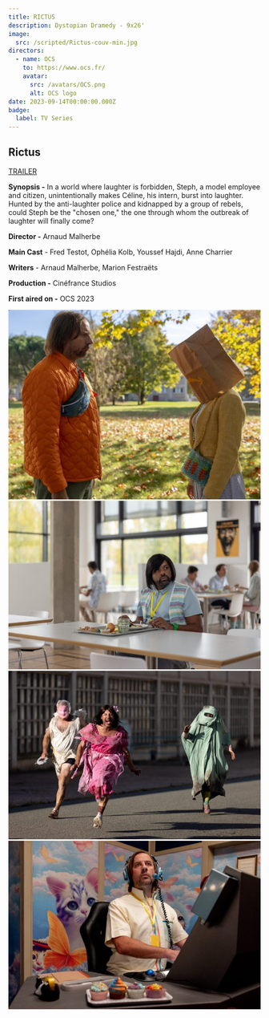 ```yaml
---
title: RICTUS
description: Dystopian Dramedy - 9x26'
image:
  src: /scripted/Rictus-couv-min.jpg
directors:
  - name: OCS
    to: https://www.ocs.fr/
    avatar:
      src: /avatars/OCS.png
      alt: OCS logo
date: 2023-09-14T00:00:00.000Z
badge:
  label: TV Series
---
```


## Rictus

[TRAILER](https://vimeo.com/862033826/f507c41e91)

**Synopsis -** In a world where laughter is forbidden, Steph, a model employee and citizen, unintentionally makes Céline, his intern, burst into laughter. Hunted by the anti-laughter police and kidnapped by a group of rebels, could Steph be the "chosen one," the one through whom the outbreak of laughter will finally come?

**Director -** Arnaud Malherbe

**Main Cast** - Fred Testot, Ophélia Kolb, Youssef Hajdi, Anne Charrier

**Writers** - Arnaud Malherbe, Marion Festraëts

**Production -** Cinéfrance Studios

**First aired on -** OCS 2023

![Rictus2.jpeg](/scripted/Rictus2.jpeg)![Rictus3.jpeg](/scripted/Rictus3.jpeg)![Rictus4.jpeg](/scripted/Rictus4.jpeg)![rictus.jpg](/scripted/rictus.jpg)
